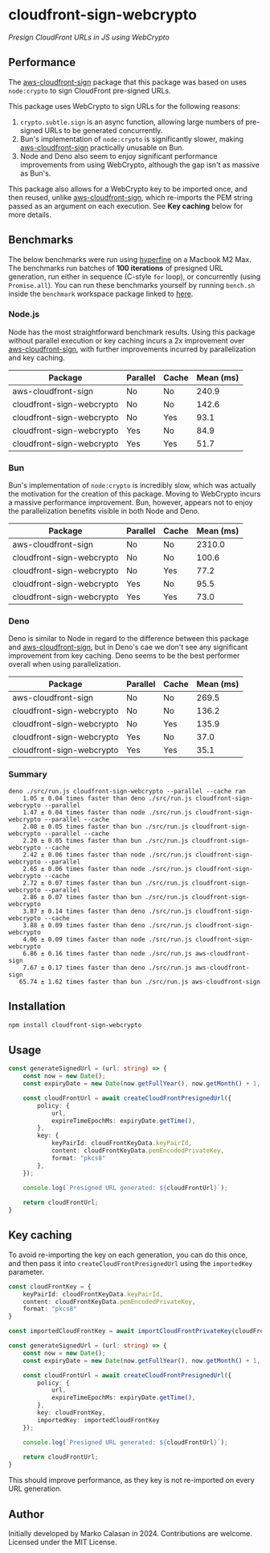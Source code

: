 # cloudfront-sign-webcrypto
*Presign CloudFront URLs in JS using WebCrypto*

## Performance
The [aws-cloudfront-sign](https://github.com/jasonsims/aws-cloudfront-sign) package that this package was based on uses `node:crypto` to sign CloudFront pre-signed URLs.

This package uses WebCrypto to sign URLs for the following reasons:
1. `crypto.subtle.sign` is an async function, allowing large numbers of pre-signed URLs to be generated concurrently.
2. Bun's implementation of `node:crypto` is significantly slower, making [aws-cloudfront-sign](https://github.com/jasonsims/aws-cloudfront-sign) practically unusable on Bun.
3. Node and Deno also seem to enjoy significant performance improvements from using WebCrypto, although the gap isn't as massive as Bun's.

This package also allows for a WebCrypto key to be imported once, and then reused, unlike [aws-cloudfront-sign](https://github.com/jasonsims/aws-cloudfront-sign), which re-imports the PEM string passed as an argument on each execution. See **Key caching** below for more details.

## Benchmarks
The below benchmarks were run using [hyperfine](https://github.com/sharkdp/hyperfine) on a Macbook M2 Max. The benchmarks run batches of **100 iterations** of presigned URL generation, run either in sequence (C-style `for` loop), or concurrently (using `Promise.all`). You can run these benchmarks yourself by running `bench.sh` inside the `benchmark` workspace package linked to [here](https://github.com/calasanmarko/cloudfront-sign-webcrypto/blob/main/packages/benchmark/bench.sh).

### Node.js
Node has the most straightforward benchmark results. Using this package without parallel execution or key caching incurs a 2x improvement over [aws-cloudfront-sign](https://github.com/jasonsims/aws-cloudfront-sign), with further improvements incurred by parallelization and key caching.

| Package                    | Parallel | Cache | Mean (ms) |
|----------------------------|----------|-------|-----------|
| aws-cloudfront-sign        | No       | No    | 240.9     |
| cloudfront-sign-webcrypto  | No       | No    | 142.6     |
| cloudfront-sign-webcrypto  | No       | Yes   | 93.1      |
| cloudfront-sign-webcrypto  | Yes      | No    | 84.9      |
| cloudfront-sign-webcrypto  | Yes      | Yes   | 51.7      |

### Bun
Bun's implementation of `node:crypto` is incredibly slow, which was actually the motivation for the creation of this package. Moving to WebCrypto incurs a massive performance improvement. Bun, however, appears not to enjoy the parallelization benefits visible in both Node and Deno.

| Package                    | Parallel | Cache | Mean (ms) |
|----------------------------|----------|-------|-----------|
| aws-cloudfront-sign        | No       | No    | 2310.0    |
| cloudfront-sign-webcrypto  | No       | No    | 100.6     |
| cloudfront-sign-webcrypto  | No       | Yes   | 77.2      |
| cloudfront-sign-webcrypto  | Yes      | No    | 95.5      |
| cloudfront-sign-webcrypto  | Yes      | Yes   | 73.0      |

### Deno
Deno is similar to Node in regard to the difference between this package and [aws-cloudfront-sign](https://github.com/jasonsims/aws-cloudfront-sign), but in Deno's cae we don't see any significant improvement from key caching. Deno seems to be the best performer overall when using parallelization.

| Package                    | Parallel | Cache | Mean (ms) |
|----------------------------|----------|-------|-----------|
| aws-cloudfront-sign        | No       | No    | 269.5     |
| cloudfront-sign-webcrypto  | No       | No    | 136.2     |
| cloudfront-sign-webcrypto  | No       | Yes   | 135.9     |
| cloudfront-sign-webcrypto  | Yes      | No    | 37.0      |
| cloudfront-sign-webcrypto  | Yes      | Yes   | 35.1      |

### Summary
```
deno ./src/run.js cloudfront-sign-webcrypto --parallel --cache ran
    1.05 ± 0.04 times faster than deno ./src/run.js cloudfront-sign-webcrypto --parallel
    1.47 ± 0.04 times faster than node ./src/run.js cloudfront-sign-webcrypto --parallel --cache
    2.08 ± 0.05 times faster than bun ./src/run.js cloudfront-sign-webcrypto --parallel --cache
    2.20 ± 0.05 times faster than bun ./src/run.js cloudfront-sign-webcrypto --cache
    2.42 ± 0.06 times faster than node ./src/run.js cloudfront-sign-webcrypto --parallel
    2.65 ± 0.06 times faster than node ./src/run.js cloudfront-sign-webcrypto --cache
    2.72 ± 0.07 times faster than bun ./src/run.js cloudfront-sign-webcrypto --parallel
    2.86 ± 0.07 times faster than bun ./src/run.js cloudfront-sign-webcrypto
    3.87 ± 0.14 times faster than deno ./src/run.js cloudfront-sign-webcrypto --cache
    3.88 ± 0.09 times faster than deno ./src/run.js cloudfront-sign-webcrypto
    4.06 ± 0.09 times faster than node ./src/run.js cloudfront-sign-webcrypto
    6.86 ± 0.16 times faster than node ./src/run.js aws-cloudfront-sign
    7.67 ± 0.17 times faster than deno ./src/run.js aws-cloudfront-sign
   65.74 ± 1.62 times faster than bun ./src/run.js aws-cloudfront-sign
```

## Installation
```bash
npm install cloudfront-sign-webcrypto
```

## Usage
```ts
const generateSignedUrl = (url: string) => {
    const now = new Date();
    const expiryDate = new Date(now.getFullYear(), now.getMonth() + 1, 1);

    const cloudFrontUrl = await createCloudFrontPresignedUrl({
        policy: {
            url,
            expireTimeEpochMs: expiryDate.getTime(),
        },
        key: {
            keyPairId: cloudFrontKeyData.keyPairId,
            content: cloudFrontKeyData.pemEncodedPrivateKey,
            format: "pkcs8"
        },
    });

    console.log(`Presigned URL generated: ${cloudFrontUrl}`);
    
    return cloudFrontUrl;
}
```

## Key caching
To avoid re-importing the key on each generation, you can do this once, and then pass it into `createCloudFrontPresignedUrl` using the `importedKey` parameter.

```ts
const cloudFrontKey = {
    keyPairId: cloudFrontKeyData.keyPairId,
    content: cloudFrontKeyData.pemEncodedPrivateKey,
    format: "pkcs8"
}

const importedCloudFrontKey = await importCloudFrontPrivateKey(cloudFrontKey);

const generateSignedUrl = (url: string) => {
    const now = new Date();
    const expiryDate = new Date(now.getFullYear(), now.getMonth() + 1, 1);

    const cloudFrontUrl = await createCloudFrontPresignedUrl({
        policy: {
            url,
            expireTimeEpochMs: expiryDate.getTime(),
        },
        key: cloudFrontKey,
        importedKey: importedCloudFrontKey
    });

    console.log(`Presigned URL generated: ${cloudFrontUrl}`);
    
    return cloudFrontUrl;
}
```

This should improve performance, as they key is not re-imported on every URL generation.

## Author
Initially developed by Marko Calasan in 2024. Contributions are welcome. Licensed under the MIT License.
